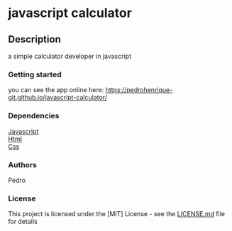 # javascript calculator

## Description

a simple calculator developer in javascript

### Getting started

you can see the app online here: <https://pedrohenrique-git.github.io/javascript-calculator/>

### Dependencies

[Javascript](https://developer.mozilla.org/pt-BR/docs/Web/JavaScript)\
[Html](https://developer.mozilla.org/pt-BR/docs/Web/HTML)\
[Css](https://developer.mozilla.org/pt-BR/docs/Web/CSS)

### Authors

Pedro

### License

This project is licensed under the [MIT] License - see the [LICENSE.md](LICENSE) file for details
